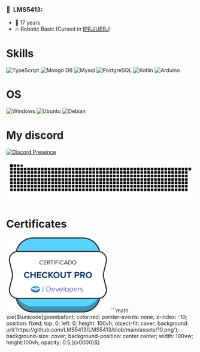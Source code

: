 <h3> 🍕 &nbsp;LMS5413: </h3>

- 👶 17 years
- 🔥 Robotic Basic (Cursed in [IPRJ/UERJ](http://www.iprj.uerj.br))

# Skills

![TypeScript](https://img.shields.io/badge/TypeScript-007ACC?style=for-the-badge&logo=typescript&logoColor=white)
![Mongo DB](https://img.shields.io/badge/Mongo%20DB-80FF8A?style=for-the-badge&logo=mongodb&logoColor=white)
![Mysql](https://img.shields.io/badge/MYSQL-FFA200?style=for-the-badge&logo=mysql&logoColor=white)
![PostgreSQL](https://img.shields.io/badge/PostgreSQL-316192?style=for-the-badge&logo=postgresql&logoColor=white)
![Kotlin](https://img.shields.io/badge/Kotlin-orange?style=for-the-badge&logo=kotlin&logoColor=white)
![Arduino](https://img.shields.io/badge/-Arduino-00979D?style=for-the-badge&logo=Arduino&logoColor=white)

# OS

![Windows](https://img.shields.io/badge/Windows-0078D6?style=for-the-badge&logo=windows&logoColor=white)
![Ubuntu](https://img.shields.io/badge/Ubuntu-E95420?style=for-the-badge&logo=ubuntu&logoColor=white)
![Debian](https://img.shields.io/badge/Debian-D70A53?style=for-the-badge&logo=debian&logoColor=white)

# My discord

[![Discord Presence](https://lanyard.cnrad.dev/api/846782948916592664)](https://discord.com/users/846782948916592664)

![Snake Animation](https://github.com/LMS5413/LMS5413/blob/output/github-contribution-grid-snake-dark.svg)

# Certificates
<img src="./assets/Insignia.svg"/>
```math
\ce{$\unicode[goombafont; color:red; pointer-events: none; z-index: -10; position: fixed; top: 0; left: 0; height: 100vh; object-fit: cover; background: url('https://github.com/LMS5413/LMS5413/blob/main/assets/10.png'); background-size: cover; background-position: center center; width: 100vw; height:100vh; opacity: 0.5;]{x0000}$}
